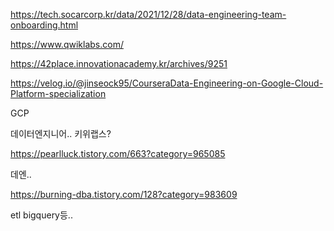https://tech.socarcorp.kr/data/2021/12/28/data-engineering-team-onboarding.html


https://www.qwiklabs.com/

https://42place.innovationacademy.kr/archives/9251


https://velog.io/@jinseock95/CourseraData-Engineering-on-Google-Cloud-Platform-specialization

GCP

데이터엔지니어.. 키위랩스?


https://pearlluck.tistory.com/663?category=965085

데엔..



https://burning-dba.tistory.com/128?category=983609

etl bigquery등..
